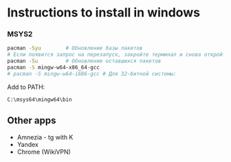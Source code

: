 # Instructions to install in windows

### MSYS2
```bash
pacman -Syu        # Обновление базы пакетов
# Если появится запрос на перезапуск, закройте терминал и снова откройте MSYS2.
pacman -Su         # Обновление оставшихся пакетов
pacman -S mingw-w64-x86_64-gcc
# pacman -S mingw-w64-i686-gcc # Для 32-битной системы:
```

Add to PATH:
```
C:\msys64\mingw64\bin
```

## Other apps
- Amnezia - tg with K
- Yandex
- Chrome (WikiVPN)